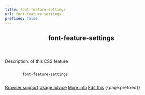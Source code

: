 ```yaml
---
title: font-feature-settings
url: font-feature-settings
prefixed: false
---
```


<article id="font-feature-settings" class="feature prefix-{{page.prefixed}}">
	<header class="feature__header">
		<h2>font-feature-settings</h2>
	</header>
	<p class="feature__description">
		Description: of this CSS feature
	</p>
	<pre class="feature__code"><code>
		font-feature-settings
	</code></pre>
	<footer class="feature__footer">
		<a href="http://caniuse.com/font-feature-settings">Browser support</a> 
		<a href="http://html5please.com/#font-feature-settings">Usage advice</a> 
		<a href="http://www.css3files.com/font-feature-settings">More info</a> 
		<a href="https://github.com/davidhund/shouldiprefix/blob/master/_posts/{{page.date | date: "%Y-%m-%d"}}-{{page.title}}.md">Edit this</a> 
		<span class="feature__prefix">{{page.prefixed}}</span>
	</footer>
</article>
